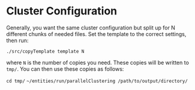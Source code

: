 Cluster Configuration
=====================

Generally, you want the same cluster configuration but split up for N different chunks of needed files. Set the template to the correct settings, then run:

`./src/copyTemplate template N`

where `N` is the number of copies you need. These copies will be written to `tmp/`. You can then use these copies as follows:

`cd tmp/`
`~/entities/run/parallelClustering /path/to/output/directory/`
